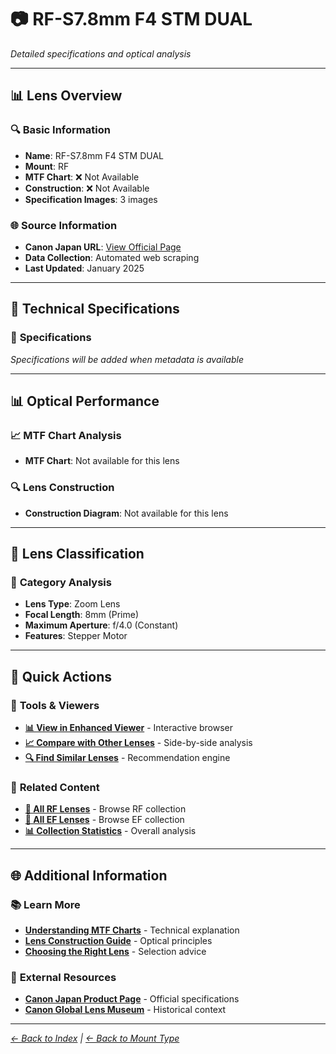 # 📷 RF-S7.8mm F4 STM DUAL

*Detailed specifications and optical analysis*

---

## 📊 **Lens Overview**

### 🔍 **Basic Information**
- **Name**: RF-S7.8mm F4 STM DUAL
- **Mount**: RF
- **MTF Chart**: ❌ Not Available
- **Construction**: ❌ Not Available
- **Specification Images**: 3 images

### 🌐 **Source Information**
- **Canon Japan URL**: [View Official Page](https://personal.canon.jp/product/camera/rf/rf-s78-f4d)
- **Data Collection**: Automated web scraping
- **Last Updated**: January 2025

---

## 🔧 **Technical Specifications**

### 📏 **Specifications**
*Specifications will be added when metadata is available*

---

## 📊 **Optical Performance**

### 📈 **MTF Chart Analysis**
- **MTF Chart**: Not available for this lens

### 🔍 **Lens Construction**
- **Construction Diagram**: Not available for this lens

---

## 🎯 **Lens Classification**

### 📝 **Category Analysis**
- **Lens Type**: Zoom Lens
- **Focal Length**: 8mm (Prime)
- **Maximum Aperture**: f/4.0 (Constant)
- **Features**: Stepper Motor

---

## 📱 **Quick Actions**

### 🔧 **Tools & Viewers**
- **[📊 View in Enhanced Viewer](../../canon_enhanced_mtf_viewer.html)** - Interactive browser
- **[📈 Compare with Other Lenses](../../analysis/mtf_comparison.md)** - Side-by-side analysis
- **[🔍 Find Similar Lenses](../../lens_finder.md)** - Recommendation engine

### 📂 **Related Content**
- **[🔵 All RF Lenses](../rf_lenses.md)** - Browse RF collection
- **[🔴 All EF Lenses](../ef_lenses.md)** - Browse EF collection
- **[📊 Collection Statistics](../statistics.md)** - Overall analysis

---

## 🌐 **Additional Information**

### 📚 **Learn More**
- **[Understanding MTF Charts](../education/understanding_mtf.md)** - Technical explanation
- **[Lens Construction Guide](../education/lens_construction.md)** - Optical principles
- **[Choosing the Right Lens](../education/lens_selection.md)** - Selection advice

### 🔗 **External Resources**
- **[Canon Japan Product Page](https://personal.canon.jp/product/camera/rf/rf-s78-f4d)** - Official specifications
- **[Canon Global Lens Museum](https://global.canon/en/c-museum/lens.html)** - Historical context

---

*[← Back to Index](../../index.md) | [← Back to Mount Type](../rf_lenses.md)*
